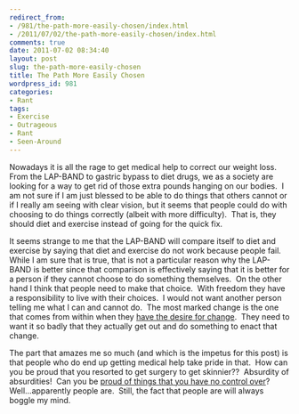 ```yaml
---
redirect_from:
- /981/the-path-more-easily-chosen/index.html
- /2011/07/02/the-path-more-easily-chosen/index.html
comments: true
date: 2011-07-02 08:34:40
layout: post
slug: the-path-more-easily-chosen
title: The Path More Easily Chosen
wordpress_id: 981
categories:
- Rant
tags:
- Exercise
- Outrageous
- Rant
- Seen-Around
---
```


Nowadays it is all the rage to get medical help to correct our weight loss.  From the LAP-BAND to gastric bypass to diet drugs, we as a society are looking for a way to get rid of those extra pounds hanging on our bodies.  I am not sure if I am just blessed to be able to do things that others cannot or if I really am seeing with clear vision, but it seems that people could do with choosing to do things correctly (albeit with more difficulty).  That is, they should diet and exercise instead of going for the quick fix.

It seems strange to me that the LAP-BAND will compare itself to diet and exercise by saying that diet and exercise do not work because people fail.  While I am sure that is true, that is not a particular reason why the LAP-BAND is better since that comparison is effectively saying that it is better for a person if they cannot choose to do something themselves.  On the other hand I think that people need to make that choice.  With freedom they have a responsibility to live with their choices.  I would not want another person telling me what I can and cannot do.  The most marked change is the one that comes from within when they [have the desire for change](http://www.goingthewongway.com/476/having-the-desire/).  They need to want it so badly that they actually get out and do something to enact that change.

The part that amazes me so much (and which is the impetus for this post) is that people who do end up getting medical help take pride in that.  How can you be proud that you resorted to get surgery to get skinnier??  Absurdity of absurdities!  Can you be [proud of things that you have no control over](http://www.goingthewongway.com/229/proud-of-nothing/)?  Well...apparently people are.  Still, the fact that people are will always boggle my mind.
